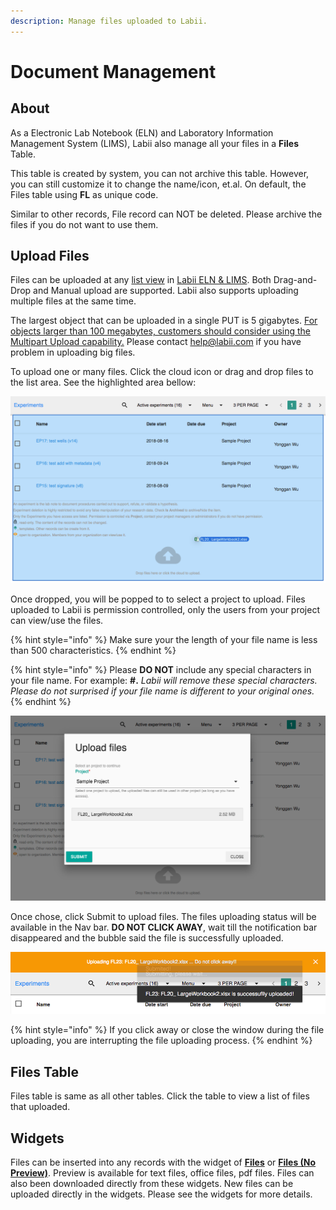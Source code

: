 ```yaml
---
description: Manage files uploaded to Labii.
---
```


# Document Management

## About

As a Electronic Lab Notebook \(ELN\) and Laboratory Information Management System \(LIMS\), Labii also manage all your files in a **Files** Table. 

This table is created by system, you can not archive this table. However, you can still customize it to change the name/icon, et.al. On default, the Files table using **FL** as unique code. 

Similar to other records, File record can NOT be deleted. Please archive the files if you do not want to use them. 

## Upload Files

Files can be uploaded at any [list view](list-view.md) in [Labii ELN & LIMS](https://www.labii.com). Both Drag-and-Drop and Manual upload are supported. Labii also supports uploading multiple files at the same time.

The largest object that can be uploaded in a single PUT is 5 gigabytes. [For objects larger than 100 megabytes, customers should consider using the Multipart Upload capability.](https://aws.amazon.com/s3/faqs/) Please contact help@labii.com if you have problem in uploading big files.

To upload one or many files. Click the cloud icon or drag and drop files to the list area. See the highlighted area bellow:

![The Drag and Drop Area for File Uploading](../.gitbook/assets/files-drag-and-drop.png)

Once dropped, you will be popped to to select a project to upload. Files uploaded to Labii is permission controlled, only the users from your project can view/use the files. 

{% hint style="info" %}
Make sure your the length of your file name is less than 500 characteristics. 
{% endhint %}

{% hint style="info" %}
Please **DO NOT** include any special characters in your file name. For example: **\#.** _Labii will remove these special characters. Please do not surprised if your file name is different to your original ones._
{% endhint %}

![Select an project for file uploading](../.gitbook/assets/files-upload-choose-project.png)

Once chose, click Submit to upload files. The files uploading status will be available in the Nav bar. **DO NOT CLICK AWAY**, wait till the notification bar disappeared and the bubble said the file is successfully uploaded.

![](../.gitbook/assets/files-uploading-status.png)

{% hint style="info" %}
If you click away or close the window during the file uploading, you are interrupting the file uploading process. 
{% endhint %}

## Files Table

Files table is same as all other tables. Click the table to view a list of files that uploaded.

## Widgets

Files can be inserted into any records with the widget of [**Files**](../widgets/files.md) or [**Files \(No Preview\)**](../widgets/files-no-preview.md). Preview is available for text files, office files, pdf files. Files can also been downloaded directly from these widgets. New files can be uploaded directly in the widgets. Please see the widgets for more details.

